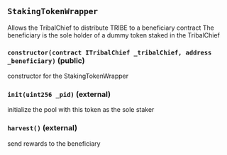 ## `StakingTokenWrapper`

Allows the TribalChief to distribute TRIBE to a beneficiary contract
The beneficiary is the sole holder of a dummy token staked in the TribalChief




### `constructor(contract ITribalChief _tribalChief, address _beneficiary)` (public)

constructor for the StakingTokenWrapper




### `init(uint256 _pid)` (external)

initialize the pool with this token as the sole staker




### `harvest()` (external)

send rewards to the beneficiary







